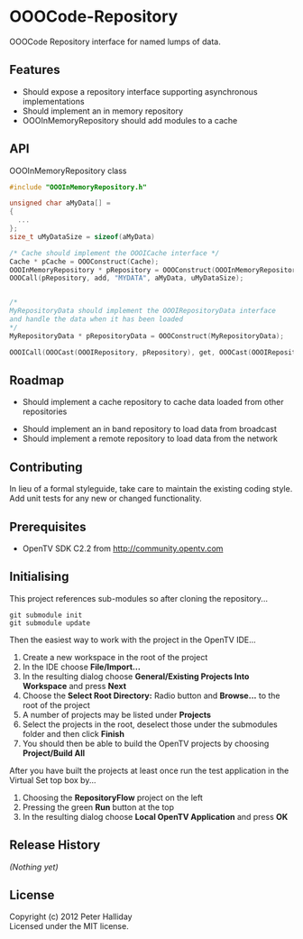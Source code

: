 OOOCode-Repository
==================

OOOCode Repository interface for named lumps of data.

## Features

- Should expose a repository interface supporting asynchronous implementations
- Should implement an in memory repository
- OOOInMemoryRepository should add modules to a cache

## API

OOOInMemoryRepository class

```C
#include "OOOInMemoryRepository.h"

unsigned char aMyData[] =
{
  ...
};
size_t uMyDataSize = sizeof(aMyData)

/* Cache should implement the OOOICache interface */
Cache * pCache = OOOConstruct(Cache);
OOOInMemoryRepository * pRepository = OOOConstruct(OOOInMemoryRepository, OOOCast(OOOICache, pCache));
OOOCall(pRepository, add, "MYDATA", aMyData, uMyDataSize);


/*
MyRepositoryData should implement the OOOIRepositoryData interface
and handle the data when it has been loaded
*/
MyRepositoryData * pRepositoryData = OOOConstruct(MyRepositoryData);

OOOICall(OOOCast(OOOIRepository, pRepository), get, OOOCast(OOOIRepositoryData, pRepositoryData));
```

## Roadmap

* Should implement a cache repository to cache data loaded from other repositories
- Should implement an in band repository to load data from broadcast
- Should implement a remote repository to load data from the network

## Contributing

In lieu of a formal styleguide, take care to maintain the existing coding style. Add unit tests for any new or changed functionality.

## Prerequisites

- OpenTV SDK C2.2 from http://community.opentv.com

## Initialising

This project references sub-modules so after cloning the repository...

```
git submodule init
git submodule update
```

Then the easiest way to work with the project in the OpenTV IDE...

1. Create a new workspace in the root of the project
1. In the IDE choose **File/Import...**
1. In the resulting dialog choose **General/Existing Projects Into Workspace** and press **Next**
1. Choose the **Select Root Directory:** Radio button and **Browse...** to the root of the project
1. A number of projects may be listed under **Projects**
1. Select the projects in the root, deselect those under the submodules folder and then click **Finish**
1. You should then be able to build the OpenTV projects by choosing **Project/Build All**

After you have built the projects at least once run the test application in the Virtual Set top box by...

1. Choosing the **RepositoryFlow** project on the left
1. Pressing the green **Run** button at the top
1. In the resulting dialog choose **Local OpenTV Application** and press **OK**

## Release History
_(Nothing yet)_

## License
Copyright (c) 2012 Peter Halliday  
Licensed under the MIT license.